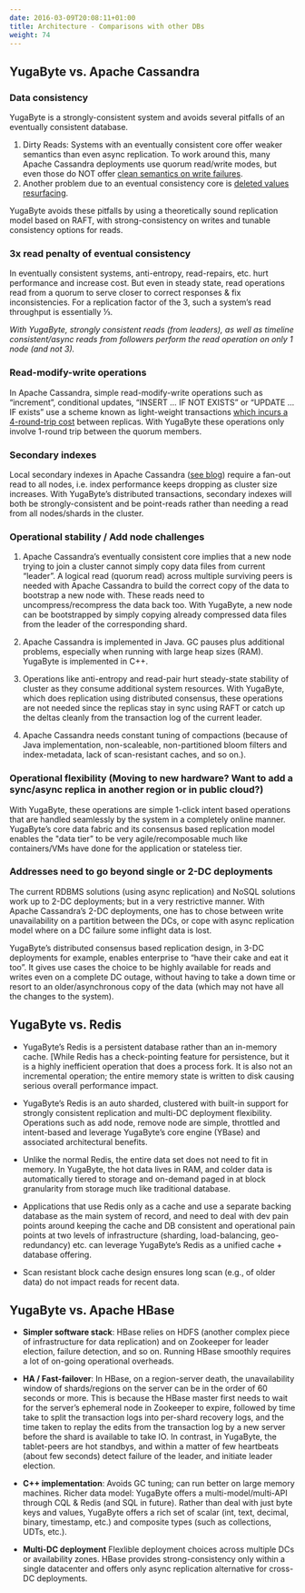 ```yaml
---
date: 2016-03-09T20:08:11+01:00
title: Architecture - Comparisons with other DBs
weight: 74
---
```


## YugaByte vs. Apache Cassandra

### Data consistency
YugaByte is a strongly-consistent system and avoids several pitfalls of an eventually consistent database.

1. Dirty Reads: Systems with an eventually consistent core offer weaker semantics than even async
replication. To work around this, many Apache Cassandra deployments use quorum read/write modes, but
even those do NOT offer [clean semantics on write
failures](https://stackoverflow.com/questions/12156517/whats-the-difference-between-paxos-and-wr-n-in-cassandra).
2. Another problem due to an eventual consistency core is [deleted values
   resurfacing](https://stackoverflow.com/questions/35392430/cassandra-delete-not-working). 

YugaByte avoids these pitfalls by using a theoretically sound replication model based on RAFT, with
strong-consistency on writes and tunable consistency options for reads.

### **3x read penalty of eventual consistency**
In eventually consistent systems, anti-entropy, read-repairs, etc. hurt performance and increase cost. But even in steady state, read operations read from a quorum to serve closer to correct responses & fix inconsistencies. For a replication factor of the 3, such a system’s read throughput is essentially ⅓.

*With YugaByte, strongly consistent reads (from leaders), as well as timeline consistent/async reads
from followers perform the read operation on only 1 node (and not 3).*

### Read-modify-write operations
In Apache Cassandra, simple read-modify-write operations such as “increment”, conditional updates,
“INSERT …  IF NOT EXISTS” or “UPDATE ... IF  exists” use a scheme known as light-weight transactions
[which incurs a 4-round-trip
cost](https://teddyma.gitbooks.io/learncassandra/content/concurrent/concurrency_control.html) between replicas. With YugaByte these operations only involve
1-round trip between the quorum members.

### Secondary indexes
Local secondary indexes in Apache Cassandra ([see
blog](https://pantheon.io/blog/cassandra-scale-problem-secondary-indexes)) require a fan-out read to all nodes, i.e.
index performance keeps dropping as cluster size increases. With YugaByte’s distributed
transactions, secondary indexes will both be strongly-consistent and be point-reads rather than
needing a read from all nodes/shards in the cluster.

### Operational stability / Add node challenges

1. Apache Cassandra’s eventually consistent core implies that a new node trying to join a cluster
cannot simply copy data files from current “leader”. A logical read (quorum read) across multiple
surviving peers is needed with Apache Cassandra to build the correct copy of the data to bootstrap a
new node with. These reads need to uncompress/recompress the data back too. With YugaByte, a new
node can be bootstrapped by simply copying already compressed data files from the leader of the
corresponding shard.

2. Apache Cassandra is implemented in Java. GC pauses plus additional problems, especially when running
with large heap sizes (RAM). YugaByte is implemented in C++.
3. Operations like anti-entropy and read-pair hurt steady-state stability of cluster as they consume
additional system resources. With YugaByte, which does replication using distributed consensus,
these operations are not needed since the replicas stay in sync using RAFT or catch up the deltas
cleanly from the transaction log of the current leader.
4. Apache Cassandra needs constant tuning of compactions (because of Java implementation,
non-scaleable, non-partitioned bloom filters and index-metadata, lack of scan-resistant caches, and
so on.).

### Operational flexibility (Moving to new hardware? Want to add a sync/async replica in another region or in public cloud?)
With YugaByte, these operations are simple 1-click intent based operations that are handled
seamlessly by the system in a completely online manner. YugaByte’s core data fabric and its
consensus based replication model enables the "data tier” to be very agile/recomposable much like
containers/VMs have done for the application or stateless tier.

### Addresses need to go beyond single or 2-DC deployments
The current RDBMS solutions (using async replication) and NoSQL solutions work up to 2-DC
deployments; but in a very restrictive manner. With Apache Cassandra’s 2-DC deployments, one has to
chose between write unavailability on a partition between the DCs, or cope with async replication
model where on a DC failure some inflight data is lost. 

YugaByte’s distributed consensus based replication design, in 3-DC deployments for example, enables
enterprise to “have their cake and eat it too”. It gives use cases the choice to be highly available
for reads and writes even on a complete DC outage, without having to take a down time or resort to
an older/asynchronous copy of the data (which may not have all the changes to the system).

## YugaByte vs. Redis

* YugaByte’s Redis is a persistent database rather than an in-memory cache. [While Redis has a
check-pointing feature for persistence, but it is a highly inefficient operation that does a process
fork. It is also not an incremental operation; the entire memory state is written to disk causing
serious overall performance impact.

* YugaByte’s Redis is an auto sharded, clustered with built-in support for strongly consistent
replication and multi-DC deployment flexibility. Operations such as add node, remove node are
simple, throttled and intent-based and leverage YugaByte’s core engine (YBase) and associated
architectural benefits.

* Unlike the normal Redis, the entire data set does not need to fit in memory. In YugaByte, the hot
data lives in RAM, and colder data is automatically tiered to storage and on-demand paged in at
block granularity from storage much like traditional database.

* Applications that use Redis only as a cache and use a separate backing database as the main system
of record, and need to deal with dev pain points around keeping the cache and DB consistent and
operational pain points at two levels of infrastructure (sharding, load-balancing, geo-redundancy)
etc. can leverage YugaByte’s Redis as a unified cache + database offering.

* Scan resistant block cache design ensures long scan (e.g., of older data) do not impact reads for
recent data.

## YugaByte vs. Apache HBase

* **Simpler software stack**: HBase relies on HDFS (another complex piece of infrastructure for data
replication) and on Zookeeper for leader election, failure detection, and so on. Running HBase
smoothly requires a lot of on-going operational overheads.

* **HA / Fast-failover**: In HBase, on a region-server death, the unavailability window of shards/regions
on the server can be in the order of 60 seconds or more. This is because the HBase master first
needs to wait for the server’s ephemeral node in Zookeeper to expire, followed by time take to split
the transaction logs into per-shard recovery logs, and the time taken to replay the edits from the
transaction log by a new server before the shard is available to take IO. In contrast, in YugaByte,
the tablet-peers are hot standbys, and within a matter of few heartbeats (about few seconds) detect
failure of the leader, and initiate leader election.

* **C++ implementation**: Avoids GC tuning; can run better on large memory machines.
Richer data model: YugaByte offers a multi-model/multi-API through CQL & Redis (and SQL in future).
Rather than deal with just byte keys and values, YugaByte offers a rich set of scalar (int, text,
decimal, binary, timestamp, etc.) and composite types (such as collections, UDTs, etc.).

* **Multi-DC deployment** Flexlible deployment choices across multiple DCs or availability zones. HBase provides
strong-consistency only within a single datacenter and offers only async replication alternative for
cross-DC deployments.
